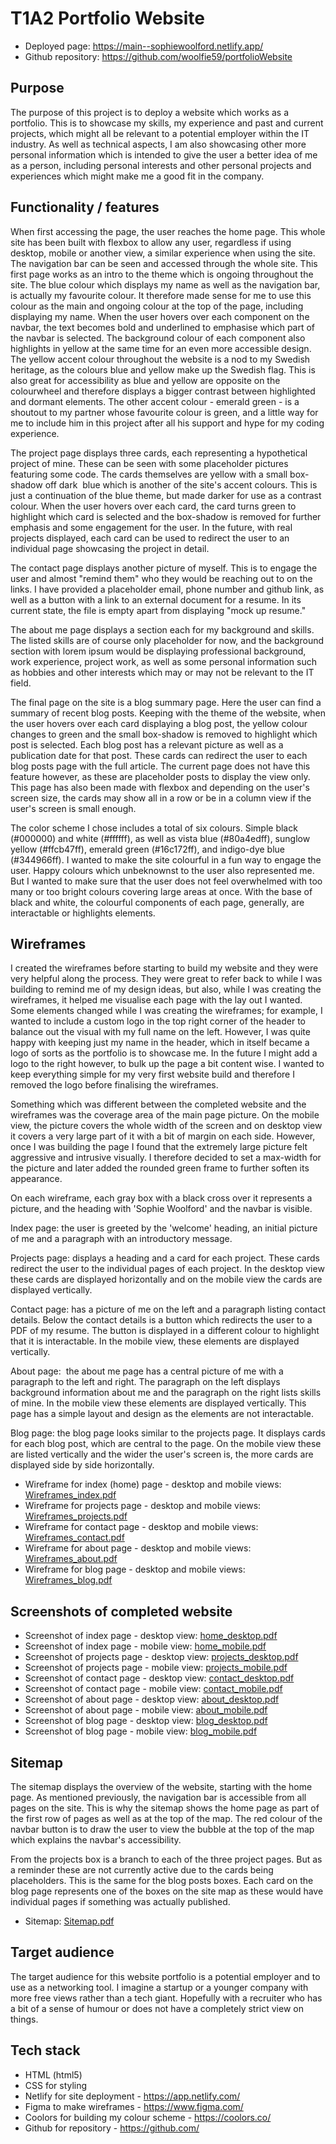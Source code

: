 # T1A2 Portfolio Website

- Deployed page: https://main--sophiewoolford.netlify.app/
- Github repository: https://github.com/woolfie59/portfolioWebsite

## Purpose
The purpose of this project is to deploy a website which works as a portfolio. This is to showcase my skills, my experience and past and current projects, which might all be relevant to a potential employer within the IT industry. As well as technical aspects, I am also showcasing other more personal information which is intended to give the user a better idea of me as a person, including personal interests and other personal projects and experiences which might make me a good fit in the company.

## Functionality / features
When first accessing the page, the user reaches the home page. This whole site has been built with flexbox to allow any user, regardless if using desktop, mobile or another view, a similar experience when using the site. The navigation bar can be seen and accessed through the whole site.
This first page works as an intro to the theme which is ongoing throughout the site. The blue colour which displays my name as well as the navigation bar, is actually my favourite colour. It therefore made sense for me to use this colour as the main and ongoing colour at the top of the page, including displaying my name. When the user hovers over each component on the navbar, the text becomes bold and underlined to emphasise which part of the navbar is selected. The background colour of each component also highlights in yellow at the same time for an even more accessible design. The yellow accent colour throughout the website is a nod to my Swedish heritage, as the colours blue and yellow make up the Swedish flag. This is also great for accessibility as blue and yellow are opposite on the colourwheel and therefore displays a bigger contrast between highlighted and dormant elements. The other accent colour - emerald green - is a shoutout to my partner whose favourite colour is green, and a little way for me to include him in this project after all his support and hype for my coding experience.

The project page displays three cards, each representing a hypothetical project of mine. These can be seen with some placeholder pictures featuring some code. The cards themselves are yellow with a small box-shadow off dark  blue which is another of the site's accent colours. This is just a continuation of the blue theme, but made darker for use as a contrast colour. When the user hovers over each card, the card turns green to highlight which card is selected and the box-shadow is removed for further emphasis and some engagement for the user. In the future, with real projects displayed, each card can be used to redirect the user to an individual page showcasing the project in detail.

The contact page displays another picture of myself. This is to engage the user and almost "remind them" who they would be reaching out to on the links. I have provided a placeholder email, phone number and github link, as well as a button with a link to an external document for a resume. In its current state, the file is empty apart from displaying "mock up resume."

The about me page displays a section each for my background and skills. The listed skills are of course only placeholder for now, and the background section with lorem ipsum would be displaying professional background, work experience, project work, as well as some personal information such as hobbies and other interests which may or may not be relevant to the IT field.

The final page on the site is a blog summary page. Here the user can find a summary of recent blog posts. Keeping with the theme of the website, when the user hovers over each card displaying a blog post, the yellow colour changes to green and the small box-shadow is removed to highlight which post is selected. Each blog post has a relevant picture as well as a publication date for that post. These cards can redirect the user to each blog posts page with the full article. The current page does not have this feature however, as these are placeholder posts to display the view only. This page has also been made with flexbox and depending on the user's screen size, the cards may show all in a row or be in a column view if the user's screen is small enough.

The color scheme I chose includes a total of six colours. Simple black (#000000) and white (#ffffff), as well as vista blue (#80a4edff), sunglow yellow (#ffcb47ff), emerald green (#16c172ff), and indigo-dye blue (#344966ff). I wanted to make the site colourful in a fun way to engage the user. Happy colours which unbeknownst to the user also represented me. But I wanted to make sure that the user does not feel overwhelmed with too many or too bright colours covering large areas at once. With the base of black and white, the colourful components of each page, generally, are interactable or highlights elements.

## Wireframes
I created the wireframes before starting to build my website and they were very helpful along the process. They were great to refer back to while I was building to remind me of my design ideas, but also, while I was creating the wireframes, it helped me visualise each page with the lay out I wanted. Some elements changed while I was creating the wireframes; for example, I wanted to include a custom logo in the top right corner of the header to balance out the visual with my full name on the left. However, I was quite happy with keeping just my name in the header, which in itself became a logo of sorts as the portfolio is to showcase me. In the future I might add a logo to the right however, to bulk up the page a bit content wise. I wanted to keep everything simple for my very first website build and therefore I removed the logo before finalising the wireframes. 

Something which was different between the completed website and the wireframes was the coverage area of the main page picture. On the mobile view, the picture covers the whole width of the screen and on desktop view it covers a very large part of it with a bit of margin on each side. However, once I was building the page I found that the extremely large picture felt aggressive and intrusive visually. I therefore decided to set a max-width for the picture and later added the rounded green frame to further soften its appearance.

On each wireframe, each gray box with a black cross over it represents a picture, and the heading with 'Sophie Woolford' and the navbar is visible. 

Index page: the user is greeted by the 'welcome' heading, an initial picture of me and a paragraph with an introductory message.

Projects page: displays a heading and a card for each project. These cards redirect the user to the individual pages of each project. In the desktop view these cards are displayed horizontally and on the mobile view the cards are displayed vertically.

Contact page: has a picture of me on the left and a paragraph listing contact details. Below the contact details is a button which redirects the user to a PDF of my resume. The button is displayed in a different colour to highlight that it is interactable. In the mobile view, these elements are displayed vertically.

About page:  the about me page has a central picture of me with a paragraph to the left and right. The paragraph on the left displays background information about me and the paragraph on the right lists skills of mine. In the mobile view these elements are displayed vertically. This page has a simple layout and design as the elements are not interactable.

Blog page: the blog page looks similar to the projects page. It displays cards for each blog post, which are central to the page. On the mobile view these are listed vertically and the wider the user's screen is, the more cards are displayed side by side horizontally.

- Wireframe for index (home) page - desktop and mobile views: [Wireframes_index.pdf](./docs/Wireframes_index.pdf)
- Wireframe for projects page - desktop and mobile views: [Wireframes_projects.pdf](./docs/Wireframes_projects.pdf)
- Wireframe for contact page - desktop and mobile views: [Wireframes_contact.pdf](./docs/Wireframes_contact.pdf)
- Wireframe for about page - desktop and mobile views: [Wireframes_about.pdf](./docs/Wireframes_about.pdf)
- Wireframe for blog page - desktop and mobile views: [Wireframes_blog.pdf](./docs/Wireframes_blog.pdf)

## Screenshots of completed website
- Screenshot of index page - desktop view: [home_desktop.pdf](./docs/home_desktop.pdf)
- Screenshot of index page - mobile view: [home_mobile.pdf](./docs/home_mobile.pdf)
- Screenshot of projects page - desktop view: [projects_desktop.pdf](./docs/projects_desktop.pdf)
- Screenshot of projects page - mobile view: [projects_mobile.pdf](./docs/projects_mobile.pdf)
- Screenshot of contact page - desktop view: [contact_desktop.pdf](./docs/contact_desktop.pdf)
- Screenshot of contact page - mobile view: [contact_mobile.pdf](./docs/contact_mobile.pdf)
- Screenshot of about page - desktop view: [about_desktop.pdf](./docs/about_desktop.pdf)
- Screenshot of about page - mobile view: [about_mobile.pdf](./docs/about_mobile.pdf)
- Screenshot of blog page - desktop view: [blog_desktop.pdf](./docs/blog_desktop.pdf)
- Screenshot of blog page - mobile view: [blog_mobile.pdf](./docs/blog_mobile.pdf)

## Sitemap
The sitemap displays the overview of the website, starting with the home page. As mentioned previously, the navigation bar is accessible from all pages on the site. This is why the sitemap shows the home page as part of the first row of pages as well as at the top of the map. The red colour of the navbar button is to draw the user to view the bubble at the top of the map which explains the navbar's accessibility.

From the projects box is a branch to each of the three project pages. But as a reminder these are not currently active due to the cards being placeholders. This is the same for the blog posts boxes. Each card on the blog page represents one of the boxes on the site map as these would have individual pages if something was actually published.

- Sitemap: [Sitemap.pdf](./docs/Sitemap.pdf)

## Target audience
The target audience for this website portfolio is a potential employer and to use as a networking tool. I imagine a startup or a younger company with more free views rather than a tech giant. Hopefully with a recruiter who has a bit of a sense of humour or does not have a completely strict view on things.

## Tech stack
  - HTML (html5)
  - CSS for styling
  - Netlify for site deployment - https://app.netlify.com/
  - Figma to make wireframes - https://www.figma.com/
  - Coolors for building my colour scheme - https://coolors.co/
  - Github for repository - https://github.com/



